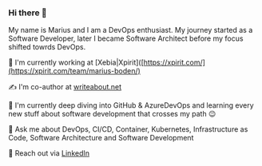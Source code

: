### Hi there 👋

My name is Marius and I am a DevOps enthusiast. My journey started as a Software Developer, later I became Software Architect before my focus shifted towrds DevOps.

🏢 I'm currently working at [Xebia|Xpirit]([https://xpirit.com/](https://xpirit.com/team/marius-boden/)

✍️ I'm co-author at [writeabout.net](writeabout.net)

🌱 I'm currently deep diving into GitHub & AzureDevOps and learning every new stuff about software development that crosses my path 😉

💬 Ask me about DevOps, CI/CD, Container, Kubernetes, Infrastructure as Code, Software Architecture and Software Development

🔗 Reach out via [LinkedIn](https://www.linkedin.com/in/marius-boden/)

<!--
**m4s-b3n/m4s-b3n** is a ✨ _special_ ✨ repository because its `README.md` (this file) appears on your GitHub profile.

Here are some ideas to get you started:

- 🔭 I’m currently working on ...
- 🌱 I’m currently learning ...
- 👯 I’m looking to collaborate on ...
- 🤔 I’m looking for help with ...
- 💬 Ask me about ...
- 📫 How to reach me: ...
- 😄 Pronouns: ...
- ⚡ Fun fact: ...
-->
